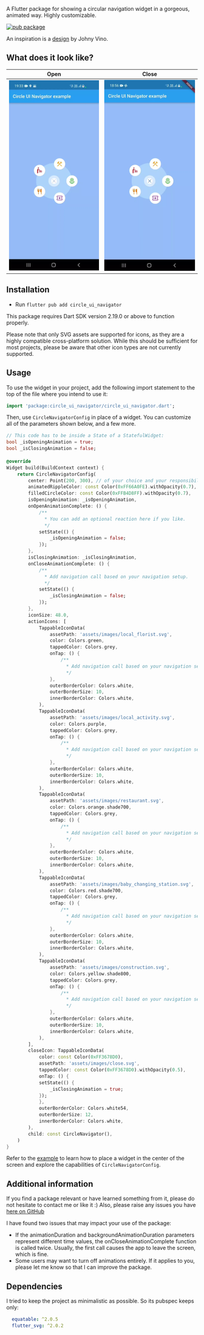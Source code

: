 A Flutter package for showing a circular navigation widget in a gorgeous, animated way. Highly customizable.

[![pub package](https://img.shields.io/pub/v/circle_ui_navigator.svg)](https://pub.dev/packages/circle_ui_navigator)

An inspiration is a [design](https://www.behance.net/gallery/53917017/100-Mobile-UI-Interactions/modules/322510865) by Johny Vino.

## What does it look like?


| Open                                                                                                                            | Close                                                                                                                             |
| ------------------------------------------------------------------------------------------------------------------------------- | --------------------------------------------------------------------------------------------------------------------------------- |
| ![The example widget open](https://raw.githubusercontent.com/Swirastlynn/circle_ui_navigator/main/screenshots/the_widget_open.webp) | ![The example widget close](https://raw.githubusercontent.com/Swirastlynn/circle_ui_navigator/main/screenshots/the_widget_close.webp) |

## Installation

* Run `flutter pub add circle_ui_navigator`

This package requires Dart SDK version 2.19.0 or above to function properly.

Please note that only SVG assets are supported for icons, as they are a highly compatible cross-platform solution. While this should be sufficient for most projects, please be aware that other icon types are not currently supported.

## Usage

To use the widget in your project, add the following import statement to the top of the file where you intend to use it: 
```dart
import 'package:circle_ui_navigator/circle_ui_navigator.dart';
```

Then, use `CircleNavigatorConfig` in place of a widget. 
You can customize all of the parameters shown below, and a few more.
```dart
// This code has to be inside a State of a StatefulWidget:
bool _isOpeningAnimation = true;
bool _isClosingAnimation = false;

@override
Widget build(BuildContext context) {
    return CircleNavigatorConfig(
        center: Point(200, 300), // of your choice and your responsibility to not draw a widget outside of the screen.
        animatedRippleColor: const Color(0xFF66A0FE).withOpacity(0.7),
        filledCircleColor: const Color(0xFFB4D8FF).withOpacity(0.7),
        isOpeningAnimation: _isOpeningAnimation,
        onOpenAnimationComplete: () {
            /**
              * You can add an optional reaction here if you like.
              */
            setState(() {
                _isOpeningAnimation = false;
            });
        },
        isClosingAnimation: _isClosingAnimation,
        onCloseAnimationComplete: () {
            /**
              * Add navigation call based on your navigation setup.
              */
            setState(() {
                _isClosingAnimation = false;
            });
        },
        iconSize: 48.0,
        actionIcons: [
            TappableIconData(
                assetPath: 'assets/images/local_florist.svg',
                color: Colors.green,
                tappedColor: Colors.grey,
                onTap: () {
                    /**
                      * Add navigation call based on your navigation setup.
                      */
                },
                outerBorderColor: Colors.white,
                outerBorderSize: 10,
                innerBorderColor: Colors.white,
            ),
            TappableIconData(
                assetPath: 'assets/images/local_activity.svg',
                color: Colors.purple,
                tappedColor: Colors.grey,
                onTap: () {
                    /**
                      * Add navigation call based on your navigation setup.
                      */
                },
                outerBorderColor: Colors.white,
                outerBorderSize: 10,
                innerBorderColor: Colors.white,
            ),
            TappableIconData(
                assetPath: 'assets/images/restaurant.svg',
                color: Colors.orange.shade700,
                tappedColor: Colors.grey,
                onTap: () {
                    /**
                      * Add navigation call based on your navigation setup.
                      */
                },
                outerBorderColor: Colors.white,
                outerBorderSize: 10,
                innerBorderColor: Colors.white,
            ),
            TappableIconData(
                assetPath: 'assets/images/baby_changing_station.svg',
                color: Colors.red.shade700,
                tappedColor: Colors.grey,
                onTap: () {
                    /**
                      * Add navigation call based on your navigation setup.
                      */
                },
                outerBorderColor: Colors.white,
                outerBorderSize: 10,
                innerBorderColor: Colors.white,
            ),
            TappableIconData(
                assetPath: 'assets/images/construction.svg',
                color: Colors.yellow.shade800,
                tappedColor: Colors.grey,
                onTap: () {
                    /**
                      * Add navigation call based on your navigation setup.
                      */
                },
                outerBorderColor: Colors.white,
                outerBorderSize: 10,
                innerBorderColor: Colors.white,
            ),
        ],
        closeIcon: TappableIconData(
            color: const Color(0xFF3678D0),
            assetPath: 'assets/images/close.svg',
            tappedColor: const Color(0xFF3678D0).withOpacity(0.5),
            onTap: () {
            setState(() {
                _isClosingAnimation = true;
            });
            },
            outerBorderColor: Colors.white54,
            outerBorderSize: 12,
            innerBorderColor: Colors.white,
        ),
        child: const CircleNavigator(),
    )
}
```
Refer to the [example](https://github.com/Swirastlynn/circle_ui_navigator/blob/main/example/lib/main.dart) to learn how to place a widget in the center of the screen and explore the capabilities of `CircleNavigatorConfig`.

## Additional information

If you find a package relevant or have learned something from it, please do not hesitate to contact me or like it :)
Also, please raise any issues you have [here on GitHub](https://github.com/Swirastlynn/circle_ui_navigator/issues)

I have found two issues that may impact your use of the package:
* If the animationDuration and backgroundAnimationDuration parameters represent different time values, the onCloseAnimationComplete function is called twice. Usually, the first call causes the app to leave the screen, which is fine. 
* Some users may want to turn off animations entirely.
If it applies to you, please let me know so that I can improve the package.

## Dependencies
I tried to keep the project as minimalistic as possible. So its pubspec keeps only:
```yaml
  equatable: ^2.0.5
  flutter_svg: ^2.0.2
```